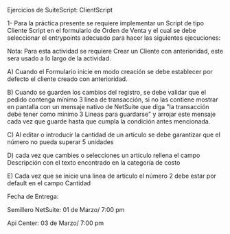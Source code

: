 Ejercicios de SuiteScript: ClientScript

1- Para la práctica presente se requiere implementar un Script de tipo Cliente Script en el formulario de Orden de Venta y el cual se debe seleccionar el entrypoints adecuado para hacer las siguientes ejecuciones:

Nota: Para esta actividad se requiere Crear un Cliente con anterioridad, este sera usado a lo largo de la actividad.

A) Cuando el Formulario inicie en modo creación se debe establecer por defecto el cliente creado con anterioridad.

B) Cuando se guarden los cambios del registro, se debe validar que el pedido contenga mínimo 3 línea de transacción, si no las contiene mostrar en pantalla con un mensaje nativo de NetSuite que diga "la transacción debe tener como minimo 3 Lineas para guardarse" y arrojar este mensaje cada vez que guarde hasta que cumpla la condición antes mencionada.

C) Al editar o introducir la cantidad de un artículo se debe garantizar que el número no pueda superar 5 unidades

D) cada vez que cambies o selecciones un artículo rellena el campo Descripción con el texto encontrado en la categoría de costo

E) Cada vez que se inicie una linea de articulo el número 2 debe estar por default en el campo Cantidad


Fecha de Entrega:

Semillero NetSuite: 01 de Marzo/ 7:00 pm


Api Center: 03 de Marzo/ 7:00 pm




